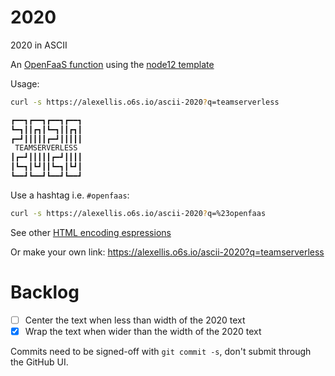 # 2020

2020 in ASCII

An [OpenFaaS function](https://github.com/openfaas/faas/) using the [node12 template](https://docs.openfaas.com/cli/templates/#nodejs-12-node12-of-watchdog-template)

Usage:

```sh
curl -s https://alexellis.o6s.io/ascii-2020?q=teamserverless

┏━━┓┏━━┓┏━━┓┏━━┓
┗━┓┃┃┏┓┃┗━┓┃┃┏┓┃
┏━┛┃┃┃┃┃┏━┛┃┃┃┃┃
 TEAMSERVERLESS
┃┏━┛┃┃┃┃┃┏━┛┃┃┃┃
┃┗━┓┃┗┛┃┃┗━┓┃┗┛┃
┗━━┛┗━━┛┗━━┛┗━━┛
```

Use a hashtag i.e. `#openfaas`:

```sh
curl -s https://alexellis.o6s.io/ascii-2020?q=%23openfaas
```

See other [HTML encoding espressions](https://www.december.com/html/spec/esccodes.html)

Or make your own link: https://alexellis.o6s.io/ascii-2020?q=teamserverless

# Backlog

* [ ] Center the text when less than width of the 2020 text
* [x] Wrap the text when wider than the width of the 2020 text

Commits need to be signed-off with `git commit -s`, don't submit through the GitHub UI.
